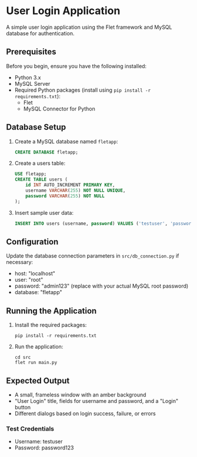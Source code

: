 # User Login Application

A simple user login application using the Flet framework and MySQL database for authentication.

## Prerequisites

Before you begin, ensure you have the following installed:

- Python 3.x
- MySQL Server
- Required Python packages (install using `pip install -r requirements.txt`):
  - Flet
  - MySQL Connector for Python

## Database Setup

1. Create a MySQL database named `fletapp`:
   ```sql
   CREATE DATABASE fletapp;
   ```

2. Create a users table:
   ```sql
   USE fletapp;
   CREATE TABLE users (
       id INT AUTO_INCREMENT PRIMARY KEY,
       username VARCHAR(255) NOT NULL UNIQUE,
       password VARCHAR(255) NOT NULL
   );
   ```

3. Insert sample user data:
   ```sql
   INSERT INTO users (username, password) VALUES ('testuser', 'password123');
   ```

## Configuration

Update the database connection parameters in `src/db_connection.py` if necessary:
- host: "localhost"
- user: "root"
- password: "admin123" (replace with your actual MySQL root password)
- database: "fletapp"

## Running the Application

1. Install the required packages:
   ```
   pip install -r requirements.txt
   ```

2. Run the application:
   ```
   cd src
   flet run main.py
   ```

## Expected Output

- A small, frameless window with an amber background
- "User Login" title, fields for username and password, and a "Login" button
- Different dialogs based on login success, failure, or errors

### Test Credentials
- Username: testuser
- Password: password123
